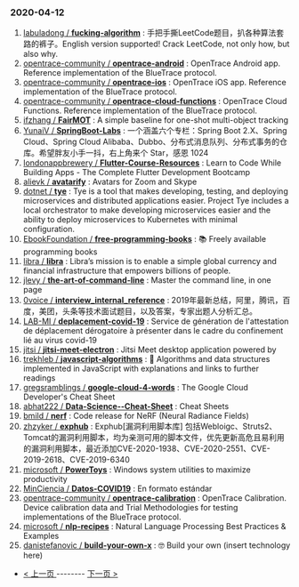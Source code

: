 ### 2020-04-12 
1. [
        labuladong /
**fucking-algorithm**](https://github.com/labuladong/fucking-algorithm) : 手把手撕LeetCode题目，扒各种算法套路的裤子。English version supported! Crack LeetCode, not only how, but also why.
1. [
        opentrace-community /
**opentrace-android**](https://github.com/opentrace-community/opentrace-android) : OpenTrace Android app. Reference implementation of the BlueTrace protocol.
1. [
        opentrace-community /
**opentrace-ios**](https://github.com/opentrace-community/opentrace-ios) : OpenTrace iOS app. Reference implementation of the BlueTrace protocol.
1. [
        opentrace-community /
**opentrace-cloud-functions**](https://github.com/opentrace-community/opentrace-cloud-functions) : OpenTrace Cloud Functions. Reference implementation of the BlueTrace protocol.
1. [
        ifzhang /
**FairMOT**](https://github.com/ifzhang/FairMOT) : A simple baseline for one-shot multi-object tracking
1. [
        YunaiV /
**SpringBoot-Labs**](https://github.com/YunaiV/SpringBoot-Labs) : 一个涵盖六个专栏：Spring Boot 2.X、Spring Cloud、Spring Cloud Alibaba、Dubbo、分布式消息队列、分布式事务的仓库。希望胖友小手一抖，右上角来个 Star，感恩 1024
1. [
        londonappbrewery /
**Flutter-Course-Resources**](https://github.com/londonappbrewery/Flutter-Course-Resources) : Learn to Code While Building Apps - The Complete Flutter Development Bootcamp
1. [
        alievk /
**avatarify**](https://github.com/alievk/avatarify) : Avatars for Zoom and Skype
1. [
        dotnet /
**tye**](https://github.com/dotnet/tye) : Tye is a tool that makes developing, testing, and deploying microservices and distributed applications easier. Project Tye includes a local orchestrator to make developing microservices easier and the ability to deploy microservices to Kubernetes with minimal configuration.
1. [
        EbookFoundation /
**free-programming-books**](https://github.com/EbookFoundation/free-programming-books) : 📚 Freely available programming books
1. [
        libra /
**libra**](https://github.com/libra/libra) : Libra’s mission is to enable a simple global currency and financial infrastructure that empowers billions of people.
1. [
        jlevy /
**the-art-of-command-line**](https://github.com/jlevy/the-art-of-command-line) : Master the command line, in one page
1. [
        0voice /
**interview_internal_reference**](https://github.com/0voice/interview_internal_reference) : 2019年最新总结，阿里，腾讯，百度，美团，头条等技术面试题目，以及答案，专家出题人分析汇总。
1. [
        LAB-MI /
**deplacement-covid-19**](https://github.com/LAB-MI/deplacement-covid-19) : Service de génération de l'attestation de déplacement dérogatoire à présenter dans le cadre du confinement lié au virus covid-19
1. [
        jitsi /
**jitsi-meet-electron**](https://github.com/jitsi/jitsi-meet-electron) : Jitsi Meet desktop application powered by
1. [
        trekhleb /
**javascript-algorithms**](https://github.com/trekhleb/javascript-algorithms) : 📝 Algorithms and data structures implemented in JavaScript with explanations and links to further readings
1. [
        gregsramblings /
**google-cloud-4-words**](https://github.com/gregsramblings/google-cloud-4-words) : The Google Cloud Developer's Cheat Sheet
1. [
        abhat222 /
**Data-Science--Cheat-Sheet**](https://github.com/abhat222/Data-Science--Cheat-Sheet) : Cheat Sheets
1. [
        bmild /
**nerf**](https://github.com/bmild/nerf) : Code release for NeRF (Neural Radiance Fields)
1. [
        zhzyker /
**exphub**](https://github.com/zhzyker/exphub) : Exphub[漏洞利用脚本库] 包括Webloigc、Struts2、Tomcat的漏洞利用脚本，均为亲测可用的脚本文件，优先更新高危且易利用的漏洞利用脚本，最近添加CVE-2020-1938、CVE-2020-2551、CVE-2019-2618、CVE-2019-6340
1. [
        microsoft /
**PowerToys**](https://github.com/microsoft/PowerToys) : Windows system utilities to maximize productivity
1. [
        MinCiencia /
**Datos-COVID19**](https://github.com/MinCiencia/Datos-COVID19) : En formato estándar
1. [
        opentrace-community /
**opentrace-calibration**](https://github.com/opentrace-community/opentrace-calibration) : OpenTrace Calibration. Device calibration data and Trial Methodologies for testing implementations of the BlueTrace protocol.
1. [
        microsoft /
**nlp-recipes**](https://github.com/microsoft/nlp-recipes) : Natural Language Processing Best Practices & Examples
1. [
        danistefanovic /
**build-your-own-x**](https://github.com/danistefanovic/build-your-own-x) : 🤓 Build your own (insert technology here) 

- [ < 上一页 ](https://github.com/able8/github-trending-daily-record/blob/master/2020-04-11.md) -------- [ 下一页 > ](https://github.com/able8/github-trending-daily-record/blob/master/2020-04-13.md)